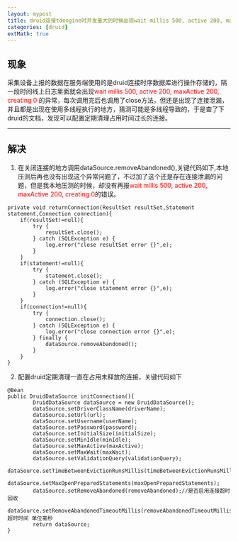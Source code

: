 ```yaml
---
layout: mypost
title: druid连接tdengine时并发量大的时候出现wait millis 500, active 200, maxActive 200, creating 0的问题
categories: [druid]
extMath: true
---
```


## 现象
采集设备上报的数据在服务端使用的是druid连接时序数据库进行操作存储的，隔一段时间线上日志里面就会出现<font color="red">wait millis 500, active 200, maxActive 200, creating 0</font> 的异常，每次调用完后也调用了close方法，但还是出现了连接泄漏，并且都是出现在使用多线程执行的地方，猜测可能是多线程导致的，于是查了下druid的文档，发现可以配置定期清理占用时间过长的连接。

----------
## 解决
1.   在关闭连接的地方调用dataSource.removeAbandoned(),关键代码如下,本地压测后再也没有出现这个异常问题了，不过加了这个还是存在连接泄漏的问题，但是我本地压测的时候，却没有再报<font color="red">wait millis 500, active 200, maxActive 200, creating 0</font>的错误。

```java?linenums
private void returnConnection(ResultSet resultSet,Statement statement,Connection connection){
	if(resultSet!=null){
		try {
			resultSet.close();
		} catch (SQLException e) {
			log.error("close resultSet error {}",e);
		}
	}
	if(statement!=null){
		try {
			statement.close();
		} catch (SQLException e) {
			log.error("close statement error {}",e);
		}
	}
	if(connection!=null){
		try {
			connection.close();
		} catch (SQLException e) {
			log.error("close connection error {}",e);
		} finally {
			dataSource.removeAbandoned();
		}
	}
}
```

2.  配置druid定期清理一直在占用未释放的连接，关键代码如下
   
~~~ java?linenums
@Bean
public DruidDataSource initConnection(){
		DruidDataSource dataSource = new DruidDataSource();
		dataSource.setDriverClassName(driverName);
		dataSource.setUrl(url);
		dataSource.setUsername(userName);
		dataSource.setPassword(password);
		dataSource.setInitialSize(initialSize);
		dataSource.setMinIdle(minIdle);
		dataSource.setMaxActive(maxActive);
		dataSource.setMaxWait(maxWait);
		dataSource.setValidationQuery(validationQuery);
		dataSource.setTimeBetweenEvictionRunsMillis(timeBetweenEvictionRunsMillis);
		dataSource.setMaxOpenPreparedStatements(maxOpenPreparedStatements);
		dataSource.setRemoveAbandoned(removeAbandoned);//是否启用连接超时回收
		dataSource.setRemoveAbandonedTimeoutMillis(removeAbandonedTimeoutMillis);//超时时间 单位毫秒
		return dataSource;
}
~~~
